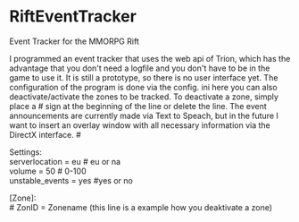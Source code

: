 # RiftEventTracker
Event Tracker for the MMORPG Rift

I programmed an event tracker that uses the web api of Trion, which has the advantage that you don't need a logfile and you don't have to be in the game to use it. It is still a prototype, so there is no user interface yet. The configuration of the program is done via the config. ini here you can also deactivate/activate the zones to be tracked. To deactivate a zone, simply place a # sign at the beginning of the line or delete the line. The event announcements are currently made via Text to Speach, but in the future I want to insert an overlay window with all necessary information via the DirectX interface. #

Settings:<br>
serverlocation = eu # eu or na<br>
volume = 50 # 0-100<br>
unstable_events = yes #yes or no<br>

[Zone]:<br># ZonID = Zonename (this line is a example how you deaktivate a zone)
